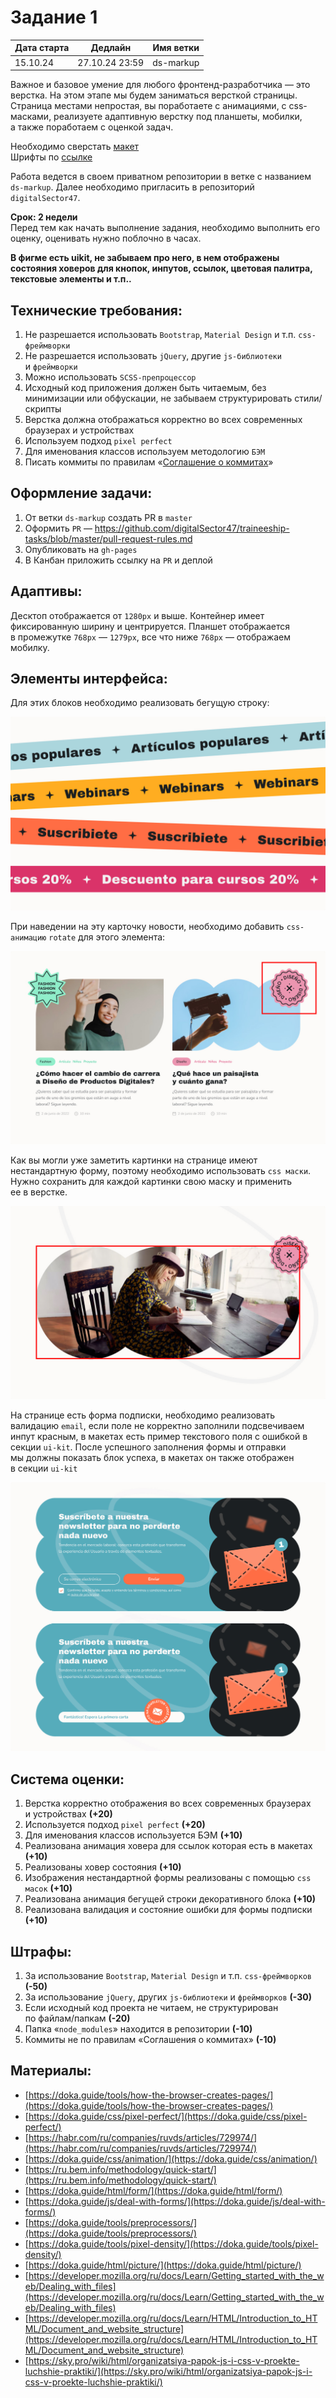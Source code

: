 # Задание 1
| Дата старта | Дедлайн        | Имя ветки          |
|-------------|----------------|--------------------|
| 15.10.24    | 27.10.24 23:59 | ds-markup          |
Важное и&nbsp;базовое умение для любого фронтенд-разработчика&nbsp;&mdash; это верстка. На&nbsp;этом этапе мы&nbsp;будем заниматься версткой страницы. Страница местами непростая, вы&nbsp;поработаете с&nbsp;анимациями, с&nbsp;css-масками, реализуете адаптивную верстку под планшеты, мобилки, а&nbsp;также поработаем с&nbsp;оценкой задач.

Необходимо сверстать [макет](https://www.figma.com/design/mu3xyHH7jl5xGsAB6C0eDa/DS%2F%D1%81%D1%82%D0%B0%D0%B6%D0%B8%D1%80%D0%BE%D0%B2%D0%BA%D0%B0%2F1?node-id=0-1&t=pO8T3EvVcBMVUoT6-1])<br />
Шрифты по [ссылке](https://github.com/digitalSector47/traineeship-tasks/tree/master/task-1/fonts)

Работа ведется в&nbsp;своем приватном репозитории в&nbsp;ветке с&nbsp;названием `ds-markup`. Далее необходимо пригласить в&nbsp;репозиторий `digitalSector47`.

**Срок: 2&nbsp;недели**<br />
Перед тем как начать выполнение задания, необходимо выполнить его оценку, оценивать нужно поблочно в&nbsp;часах.

**В фигме есть uikit, не забываем про него, в нем отображены состояния ховеров для кнопок, инпутов, ссылок, цветовая палитра, текстовые элементы и т.п..**

## Технические требования:
1. Не&nbsp;разрешается использовать `Bootstrap`, `Material Design` и&nbsp;т.п. `сss-фреймворки`
2. Не&nbsp;разрешается использовать `jQuery`, другие `js-библиотеки` и&nbsp;`фреймворки`
3. Можно использовать `SCSS-препроцессор`
4. Исходный код приложения должен быть читаемым, без минимизации или обфускации, не&nbsp;забываем структурировать стили/скрипты
5. Верстка должна отображаться корректно во&nbsp;всех современных браузерах и&nbsp;устройствах
6. Используем подход `pixel perfect`
7. Для именования классов используем методологию `БЭМ`
8. Писать коммиты по правилам «[Соглашение о коммитах](https://www.conventionalcommits.org/ru/v1.0.0/)»

## Оформление задачи:
1. От&nbsp;ветки `ds-markup` создать&nbsp;PR в&nbsp;`master`
2. Оформить `PR`&nbsp;&mdash; https://github.com/digitalSector47/traineeship-tasks/blob/master/pull-request-rules.md
3. Опубликовать на&nbsp;`gh-pages`
4. В&nbsp;Канбан приложить ссылку на&nbsp;`PR` и&nbsp;деплой
   
## Адаптивы:
Десктоп отображается от&nbsp;`1280px` и&nbsp;выше. Контейнер имеет фиксированную ширину и&nbsp;центрируется. Планшет отображается в&nbsp;промежутке `768px`&nbsp;&mdash; `1279px`, все что ниже `768px`&nbsp;&mdash; отображаем мобилку.

## Элементы интерфейса:
Для этих блоков необходимо реализовать бегущую строку:

![Running line](https://github.com/digitalSector47/traineeship-tasks/blob/master/task-1/images/running-lines.jpg)

При наведении на эту карточку новости, необходимо добавить `css-анимацию` `rotate` для этого элемента:

![Hover decor](https://github.com/digitalSector47/traineeship-tasks/blob/master/task-1/images/hover-decor.jpg)

Как вы&nbsp;могли уже заметить картинки на&nbsp;странице имеют нестандартную форму, поэтому необходимо использовать `css маски`. Нужно сохранить для каждой картинки свою маску и&nbsp;применить ее&nbsp;в&nbsp;верстке.

![Image mask](https://github.com/digitalSector47/traineeship-tasks/blob/master/task-1/images/image-mask.jpg)

На&nbsp;странице есть форма подписки, необходимо реализовать валидацию `email`, если поле не&nbsp;корректно заполнили подсвечиваем инпут красным, в макетах есть пример текстового поля с ошибкой в секции `ui-kit`. После успешного заполнения формы и отправки мы&nbsp;должны показать блок успеха, в&nbsp;макетах он&nbsp;также отображен в&nbsp;секции `ui-kit`

![Form](https://github.com/digitalSector47/traineeship-tasks/blob/master/task-1/images/forms.jpg)

## Система оценки:
1. Верстка корректно отображения во&nbsp;всех современных браузерах и&nbsp;устройствах **(+20)**
2. Используется подход `pixel perfect` **(+20)**
3. Для именования классов используется БЭМ **(+10)**
4. Реализована анимация ховера для ссылок которая есть в&nbsp;макетах **(+10)**
5. Реализованы ховер состояния **(+10)**
6. Изображения нестандартной формы реализованы с&nbsp;помощью `css масок` **(+10)**
7. Реализована анимация бегущей строки декоративного блока **(+10)**
8. Реализована валидация и&nbsp;состояние ошибки для формы подписки **(+10)**

## Штрафы:
1. За&nbsp;использование `Bootstrap`, `Material Design` и&nbsp;т.п. `сss-фреймворков` **(-50)**
2. За&nbsp;использование `jQuery`, других `js-библиотеки` и&nbsp;`фреймворков` **(-30)**
3. Если исходный код проекта не&nbsp;читаем, не&nbsp;структурирован по&nbsp;файлам/папкам **(-20)**
4. Папка &laquo;`node_modules`&raquo; находится в&nbsp;репозитории **(-10)**
5. Коммиты не&nbsp;по&nbsp;правилам &laquo;Соглашения о&nbsp;коммитах&raquo; **(-10)**

## Материалы:
+ [https://doka.guide/tools/how-the-browser-creates-pages/](https://doka.guide/tools/how-the-browser-creates-pages/)
+ [https://doka.guide/css/pixel-perfect/](https://doka.guide/css/pixel-perfect/)
+ [https://habr.com/ru/companies/ruvds/articles/729974/](https://habr.com/ru/companies/ruvds/articles/729974/)
+ [https://doka.guide/css/animation/](https://doka.guide/css/animation/)
+ [https://ru.bem.info/methodology/quick-start/](https://ru.bem.info/methodology/quick-start/)
+ [https://doka.guide/html/form/](https://doka.guide/html/form/)
+ [https://doka.guide/js/deal-with-forms/](https://doka.guide/js/deal-with-forms/)
+ [https://doka.guide/tools/preprocessors/](https://doka.guide/tools/preprocessors/)
+ [https://doka.guide/tools/pixel-density/](https://doka.guide/tools/pixel-density/)
+ [https://doka.guide/html/picture/](https://doka.guide/html/picture/)
+ [https://developer.mozilla.org/ru/docs/Learn/Getting_started_with_the_web/Dealing_with_files](https://developer.mozilla.org/ru/docs/Learn/Getting_started_with_the_web/Dealing_with_files)
+ [https://developer.mozilla.org/ru/docs/Learn/HTML/Introduction_to_HTML/Document_and_website_structure](https://developer.mozilla.org/ru/docs/Learn/HTML/Introduction_to_HTML/Document_and_website_structure)
+ [https://sky.pro/wiki/html/organizatsiya-papok-js-i-css-v-proekte-luchshie-praktiki/](https://sky.pro/wiki/html/organizatsiya-papok-js-i-css-v-proekte-luchshie-praktiki/)

